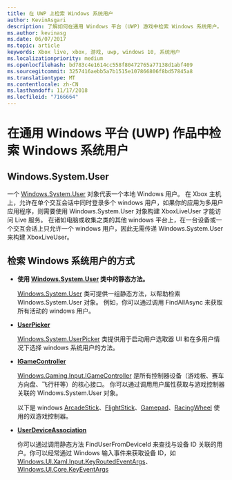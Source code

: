```yaml
---
title: 在 UWP 上检索 Windows 系统用户
author: KevinAsgari
description: 了解如何在通用 Windows 平台 (UWP) 游戏中检索 Windows 系统用户。
ms.author: kevinasg
ms.date: 06/07/2017
ms.topic: article
keywords: Xbox live, xbox, 游戏, uwp, windows 10, 系统用户
ms.localizationpriority: medium
ms.openlocfilehash: bd783c4e1614cc558f80472765a77138d1abf409
ms.sourcegitcommit: 3257416aebb5a7b1515e107866806f8bd57845a8
ms.translationtype: MT
ms.contentlocale: zh-CN
ms.lasthandoff: 11/17/2018
ms.locfileid: "7166664"
---
```

# <a name="retrieving-the-windows-system-user-in-a-universal-windows-platform-uwp-title"></a>在通用 Windows 平台 (UWP) 作品中检索 Windows 系统用户

## <a name="windowssystemuser"></a>Windows.System.User

一个 [Windows.System.User](https://docs.microsoft.com/en-us/uwp/api/windows.system.user) 对象代表一个本地 Windows 用户。 在 Xbox 主机上，允许在单个交互会话中同时登录多个 windows 用户，如果你的应用为多用户应用程序，则需要使用 Windows.System.User 对象构建 XboxLiveUser 才能访问 Live 服务。 在诸如电脑或收集之类的其他 windows 平台上，在一台设备或一个交互会话上只允许一个 windows 用户，因此无需传递 Windows.System.User 来构建 XboxLiveUser。

## <a name="ways-to-retrieve-windows-system-user"></a>检索 Windows 系统用户的方式

* **使用 [Windows.System.User](https://docs.microsoft.com/en-us/uwp/api/windows.system.user) 类中的静态方法。**

  [Windows.System.User](https://docs.microsoft.com/en-us/uwp/api/windows.system.user) 类可提供一组静态方法，以帮助检索 Windows.System.User 对象。 例如，你可以通过调用 FindAllAsync 来获取所有活动的 windows 用户。

* **[UserPicker](https://docs.microsoft.com/en-us/uwp/api/windows.system.userpicker)**

  [Windows.System.UserPicker](https://docs.microsoft.com/en-us/uwp/api/windows.system.userpicker) 类提供用于启动用户选取器 UI 和在多用户情况下选择 windows 系统用户的方法。

* **[IGameController](https://docs.microsoft.com/en-us/uwp/api/windows.gaming.input.igamecontroller)**

  [Windows.Gaming.Input.IGameController](https://docs.microsoft.com/en-us/uwp/api/windows.gaming.input.igamecontroller) 是所有控制器设备（游戏板、赛车方向盘、飞行杆等）的核心接口。 你可以通过调用用户属性获取与游戏控制器关联的 Windows.System.User 对象。  

  以下是 windows [ArcadeStick](https://docs.microsoft.com/en-us/uwp/api/windows.gaming.input.arcadestick)、[FlightStick](https://docs.microsoft.com/en-us/uwp/api/windows.gaming.input.flightstick)、[Gamepad](https://docs.microsoft.com/en-us/uwp/api/windows.gaming.input.gamepad)、[RacingWheel](https://docs.microsoft.com/en-us/uwp/api/windows.gaming.input.racingwheel) 使用的双游戏控制器。

* **[UserDeviceAssociation](https://docs.microsoft.com/en-us/uwp/api/windows.system.userdeviceassociation)**

  你可以通过调用静态方法 FindUserFromDeviceId 来查找与设备 ID 关联的用户。你可以经常通过 Windows 输入事件来获取设备 ID，如 [Windows.UI.Xaml.Input.KeyRoutedEventArgs](https://docs.microsoft.com/en-us/uwp/api/Windows.UI.Xaml.Input.KeyRoutedEventArgs)、[Windows.UI.Core.KeyEventArgs](https://docs.microsoft.com/en-us/uwp/api/windows.ui.core.keyeventargs)
